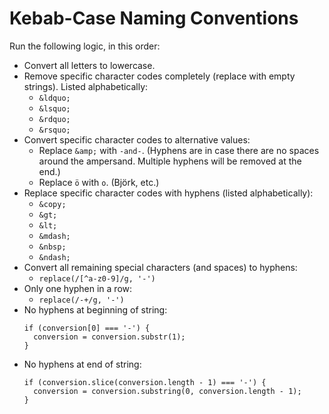 # Kebab-Case Naming Conventions

Run the following logic, in this order:

- Convert all letters to lowercase.
- Remove specific character codes completely (replace with empty strings). Listed alphabetically:
  - `&ldquo;`
  - `&lsquo;`
  - `&rdquo;`
  - `&rsquo;`
- Convert specific character codes to alternative values:
  - Replace `&amp;` with `-and-`. (Hyphens are in case there are no spaces around the ampersand. Multiple hyphens will be removed at the end.)
  - Replace `ö` with `o`. (Björk, etc.)
- Replace specific character codes with hyphens (listed alphabetically):
  - `&copy;`
  - `&gt;`
  - `&lt;`
  - `&mdash;`
  - `&nbsp;`
  - `&ndash;`
- Convert all remaining special characters (and spaces) to hyphens:
  - `replace(/[^a-z0-9]/g, '-')`
- Only one hyphen in a row:
  - `replace(/-+/g, '-')`
- No hyphens at beginning of string:
  ```
  if (conversion[0] === '-') {
    conversion = conversion.substr(1);
  }
  ```
- No hyphens at end of string:
  ```
  if (conversion.slice(conversion.length - 1) === '-') {
    conversion = conversion.substring(0, conversion.length - 1);
  }
  ```